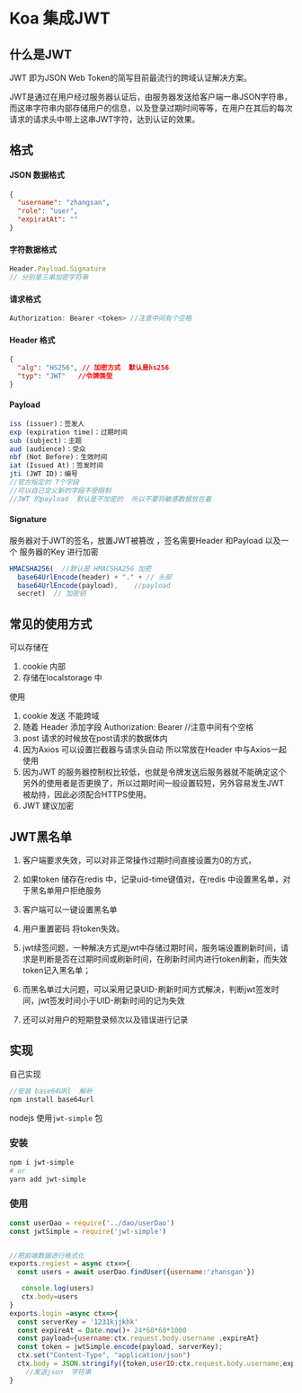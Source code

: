 # Koa 集成JWT

## 什么是JWT

JWT 即为JSON Web Token的简写目前最流行的跨域认证解决方案。

JWT是通过在用户经过服务器认证后，由服务器发送给客户端一串JSON字符串，而这串字符串内部存储用户的信息，以及登录过期时间等等，在用户在其后的每次请求的请求头中带上这串JWT字符，达到认证的效果。

## 格式

#### JSON 数据格式

```json
{
  "username": "zhangsan",
  "role": "user",
  "expiratAt": ""
}
```

#### 字符数据格式

```js
Header.Payload.Signature 
// 分别是三串加密字符串
```

#### 请求格式

```js
Authorization: Bearer <token> //注意中间有个空格
```

#### Header 格式

```json
{
  "alg": "HS256", // 加密方式  默认是hs256
  "typ": "JWT"   //令牌类型  
}
```

####  Payload

```js
iss (issuer)：签发人
exp (expiration time)：过期时间
sub (subject)：主题
aud (audience)：受众
nbf (Not Before)：生效时间
iat (Issued At)：签发时间
jti (JWT ID)：编号
//官方指定的 7个字段
//可以自己定义新的字段不受限制
//JWT 的payload  默认是不加密的  所以不要将敏感数据放在着
```

#### Signature

服务器对于JWT的签名，放置JWT被篡改 ，签名需要Header  和Payload  以及一个 服务器的Key  进行加密

```js
HMACSHA256(  //默认是 HMACSHA256 加密 
  base64UrlEncode(header) + "." + // 头部
  base64UrlEncode(payload),    //payload
  secret)  // 加密钥
```

## 常见的使用方式

可以存储在 

1. cookie 内部
2. 存储在localstorage 中

使用

1. cookie 发送  不能跨域
2.  随着 Header 添加字段  Authorization: Bearer <token> //注意中间有个空格
3. post  请求的时候放在post请求的数据体内
4. 因为Axios  可以设置拦截器与请求头自动 所以常放在Header 中与Axios一起使用
5. 因为JWT 的服务器控制权比较低，也就是令牌发送后服务器就不能确定这个另外的使用者是否更换了，所以过期时间一般设置较短，另外容易发生JWT 被劫持，因此必须配合HTTPS使用。
6. JWT 建议加密

## JWT黑名单

1. 客户端要求失效，可以对非正常操作过期时间直接设置为0的方式，

2. 如果token 储存在redis 中，记录uid-time键值对，在redis 中设置黑名单，对于黑名单用户拒绝服务

3.  客户端可以一键设置黑名单

4.  用户重置密码 将token失效。

5. jwt续签问题，一种解决方式是jwt中存储过期时间，服务端设置刷新时间，请求是判断是否在过期时间或刷新时间，在刷新时间内进行token刷新，而失效token记入黑名单；

6. 而黑名单过大问题，可以采用记录UID-刷新时间方式解决，判断jwt签发时间，jwt签发时间小于UID-刷新时间的记为失效

7. 还可以对用户的短期登录频次以及错误进行记录

   

## 实现

自己实现 

```js
//安装 base64URl  解析
npm install base64url
```













nodejs  使用`jwt-simple` 包

### 安装

```bash
npm i jwt-simple
# or
yarn add jwt-simple
```



### 使用

```js
const userDao = require('../dao/userDao')
const jwtSimple = require('jwt-simple')


//把前端数据进行格式化 
exports.regiest = async ctx=>{
  const users = await userDao.findUser({username:'zhansgan'})

   console.log(users)
   ctx.body=users
}
exports.login =async ctx=>{
  const serverKey = '1231kjjkhk'
  const expireAt = Date.now()+ 24*60*60*1000
  const payload={username:ctx.request.body.username ,expireAt}
  const token = jwtSimple.encode(payload, serverKey);
  ctx.set("Content-Type", "application/json")
  ctx.body = JSON.stringify({token,userID:ctx.request.body.username,expireAt})
    //发送json  字符串
}
```

